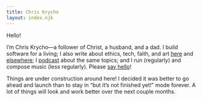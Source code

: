 ```yaml
---
title: Chris Krycho
layout: index.njk
---
```


Hello!

I’m Chris Krycho—a follower of Christ, a husband, and a dad. I build software for a living; I also write about ethics, tech, faith, and art [here] and [elsewhere]; I [podcast] about the same topics; and I run (regularly) and compose music (less regularly). Please [say hello]!

[here]: /writing
[elsewhere]: /elsewhere
[podcast]: /podcasting
[say hello]: mailto:hello@chriskrycho.com

<div class='note'>

Things are under construction around here! I decided it was better to go ahead and launch than to stay in “but it’s not finished yet!” mode forever. A lot of things will look and work better over the next couple months.

</div>
